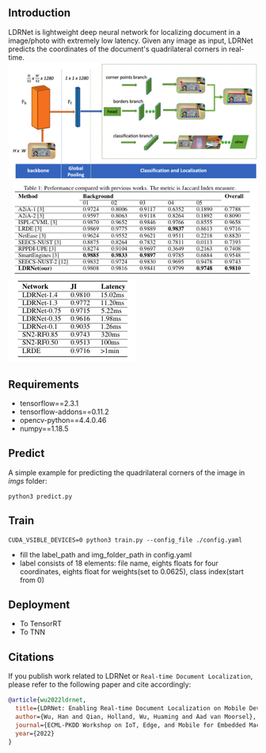 ## Introduction
LDRNet is lightweight deep neural network for localizing document in a image/photo with extremely low latency. Given any image as input, LDRNet predicts the coordinates of the document's quadrilateral corners in real-time.
![network](figs/architecture.png)
![JI on icdar2015 smartphone](figs/ji.png)![lantency](figs/speed.png)
## Requirements
* tensorflow==2.3.1
* tensorflow-addons==0.11.2
* opencv-python==4.4.0.46
* numpy==1.18.5

## Predict
A simple example for predicting the quadrilateral corners of the image in <em>imgs</em> folder:
```
python3 predict.py
```

## Train
```
CUDA_VSIBLE_DEVICES=0 python3 train.py --config_file ./config.yaml
```
* fill the label_path and img_folder_path in config.yaml
* label consists of 18 elements: file name, eights floats for four coordinates, eights float for weights(set to 0.0625), class index(start from 0)

## Deployment
* To TensorRT
* To TNN

## Citations
If you publish work related to LDRNet or `Real-time Document Localization`, please refer to the following paper and cite accordingly:
```bibtex
@article{wu2022ldrnet,
  title={LDRNet: Enabling Real-time Document Localization on Mobile Devices},
  author={Wu, Han and Qian, Holland, Wu, Huaming and Aad van Moorsel},
  journal={ECML-PKDD Workshop on IoT, Edge, and Mobile for Embedded Machine Learning (ITEM)},
  year={2022}
}
```

